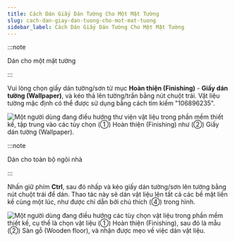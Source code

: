 ```yaml
---
title: Cách Dán Giấy Dán Tường Cho Một Mặt Tường
slug: cach-dan-giay-dan-tuong-cho-mot-mat-tuong
sidebar_label: Cách Dán Giấy Dán Tường Cho Một Mặt Tường
---
```


:::note

Dán cho một mặt tường

:::

Vui lòng chọn giấy dán tường/sơn từ mục **Hoàn thiện (Finishing)** - **Giấy dán tường (Wallpaper)**, và kéo thả lên tường/trần bằng nút chuột trái. Vật liệu tường mặc định có thể được sử dụng bằng cách tìm kiếm "106896235".

![Một người dùng đang điều hướng thư viện vật liệu trong phần mềm thiết kế, tập trung vào các tùy chọn (①) Hoàn thiện (Finishing) như (②) Giấy dán tường (Wallpaper).](https://storage.googleapis.com/jegavn_kb/images/ef405253-cd8e-4899-a951-77170bc86370.png)

:::note

Dán cho toàn bộ ngôi nhà

:::

Nhấn giữ phím **Ctrl**, sau đó nhấp và kéo giấy dán tường/sơn lên tường bằng nút chuột trái để dán. Thao tác này sẽ dán vật liệu lên tất cả các bề mặt liền kề cùng một lúc, như được chỉ dẫn bởi chú thích (④) trong hình.

![Một người dùng đang điều hướng các tùy chọn vật liệu trong phần mềm thiết kế, cụ thể là chọn vật liệu (①) Hoàn thiện (Finishing), sau đó là mẫu (②) Sàn gỗ (Wooden floor), và nhận được mẹo về việc dán vật liệu.](https://storage.googleapis.com/jegavn_kb/images/b6533d85-dbe5-4282-a4f4-716c1f49aaae.png)